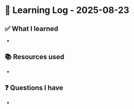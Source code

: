 # 🧠 Learning Log - 2025-08-23

## ✅ What I learned

- 

## 📚 Resources used

- 

## ❓ Questions I have

- 

